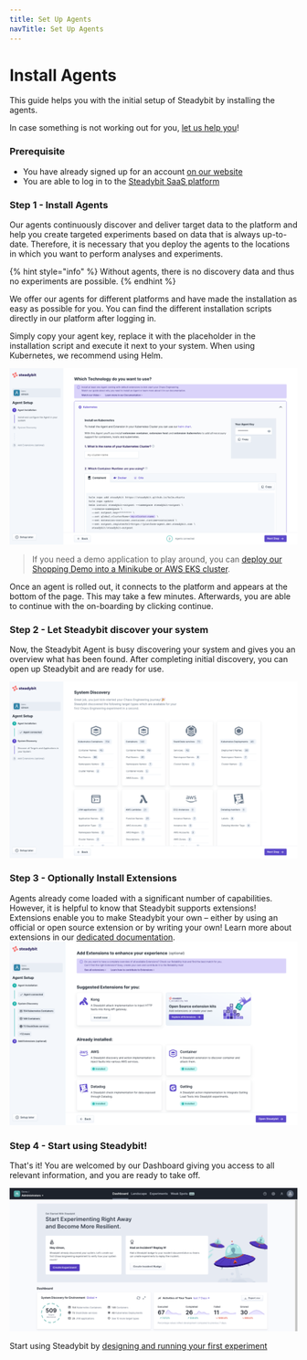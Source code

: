 ```yaml
---
title: Set Up Agents
navTitle: Set Up Agents
---
```


# Install Agents

This guide helps you with the initial setup of Steadybit by installing the agents.

In case something is not working out for you, [let us help you](https://www.steadybit.com/contact)!

### Prerequisite

- You have already signed up for an account [on our website](https://www.steadybit.com/get-started/)
- You are able to log in to the [Steadybit SaaS platform](https://platform.steadybit.com/)

### Step 1 - Install Agents

Our agents continuously discover and deliver target data to the platform and help you create targeted experiments based on data that is always up-to-date. Therefore, it is necessary that you deploy the agents to the locations in which you want to perform analyses and experiments.

{% hint style="info" %}
Without agents, there is no discovery data and thus no experiments are possible.
{% endhint %}

We offer our agents for different platforms and have made the installation as easy as possible for you. You can find the different installation scripts directly in our platform after logging in.

Simply copy your agent key, replace it with the placeholder in the installation script and execute it next to your system. When using Kubernetes, we recommend using Helm.

![on-boarding](set-up-agents-step1.png)

> If you need a demo application to play around, you can [deploy our Shopping Demo into a Minikube or AWS EKS cluster](deploy-example-application.md).

Once an agent is rolled out, it connects to the platform and appears at the bottom of the page. This may take a few minutes. Afterwards, you are able to continue with the on-boarding by clicking continue.

### Step 2 - Let Steadybit discover your system

Now, the Steadybit Agent is busy discovering your system and gives you an overview what has been found. After completing initial discovery, you can open up Steadybit and are ready for use.

![agents finished](set-up-agents-step2.png)

### Step 3 - Optionally Install Extensions

Agents already come loaded with a significant number of capabilities. However, it is helpful to know that Steadybit supports extensions! Extensions enable you to make Steadybit your own – either by using an official or open source extension or by writing your own! Learn more about extensions in our [dedicated documentation](../integrate-with-steadybit/extensions/).
![steadybit Dashboard](set-up-agents-step3.png)

### Step 4 - Start using Steadybit!

That's it! You are welcomed by our Dashboard giving you access to all relevant information, and you are ready to take off.

![steadybit Dashboard](set-up-agents-step4.png)

Start using Steadybit by [designing and running your first experiment](run-experiment.md)
